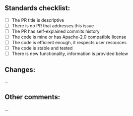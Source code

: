 <!--
📣 READ CAREFULLY BEFORE CREATING THIS PR 📣
1️⃣ This PR template is exclusively for HOTFIX
2️⃣ The PR title must start from "hotfix:"
3️⃣ The PR title must be written in lowercase
-->

## Standards checklist:
- [ ] The PR title is descriptive
- [ ] There is no PR that addresses this issue
- [ ] The PR has self-explained commits history
- [ ] The code is mine or has Apache-2.0 compatible license
- [ ] The code is efficient enough, it respects user resources
- [ ] The code is stable and tested
- [ ] There is new functionality, information is provided below

## Changes:
...

## Other comments:
...
